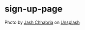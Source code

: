 # sign-up-page

Photo by <a href="https://unsplash.com/@jvshbk?utm_source=unsplash&utm_medium=referral&utm_content=creditCopyText">Jash Chhabria</a> on <a href="https://unsplash.com/photos/_1IF9ReWYY0?utm_source=unsplash&utm_medium=referral&utm_content=creditCopyText">Unsplash</a>
  